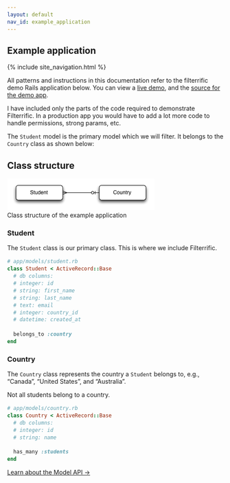 ```yaml
---
layout: default
nav_id: example_application
---
```


<div class="page-header">
  <h2>Example application</h2>
</div>



{% include site_navigation.html %}

All patterns and instructions in this documentation refer to the filterrific
demo Rails application below. You can view a
[live demo](http://filterrific-demo.herokuapp.com), and the
[source for the demo app](https://github.com/jhund/filterrific_demo).

I have included only the parts of the code required to demonstrate Filterrific.
In a production app you would have to add a lot more code to handle permissions,
strong params, etc.

The `Student` model is the primary model which we will filter. It belongs to
the `Country` class as shown below:

Class structure
---------------

<img src="/images/example_application_class_structure.png" alt="Example application class structure" class="img-polaroid" />
<div class="img_caption">Class structure of the example application</div>


### Student

The `Student` class is our primary class. This is where we include Filterrific.

```ruby
# app/models/student.rb
class Student < ActiveRecord::Base
  # db columns:
  # integer: id
  # string: first_name
  # string: last_name
  # text: email
  # integer: country_id
  # datetime: created_at

  belongs_to :country
end
```

### Country

The `Country` class represents the country a `Student` belongs to, e.g.,
&ldquo;Canada&rdquo;, &ldquo;United States&rdquo;, and &ldquo;Australia&rdquo;.

Not all students belong to a country.

```ruby
# app/models/country.rb
class Country < ActiveRecord::Base
  # db columns:
  # integer: id
  # string: name

  has_many :students
end
```

<p>
  <a href="/pages/active_record_model_api.html" class='btn btn-success'>Learn about the Model API &rarr;</a>
</p>
